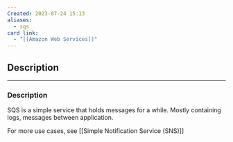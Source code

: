 ```yaml
---
Created: 2023-07-24 15:13
aliases:
  - sqs
card link:
  - "[[Amazon Web Services]]"
---
```

## Description
---
### Description

SQS is a simple service that holds messages for a while. Mostly containing logs, messages between application.

For more use cases, see [[Simple Notification Service (SNS)]]
